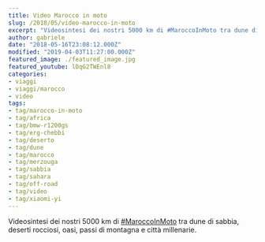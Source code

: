 ```yaml
---
title: Video Marocco in moto
slug: /2018/05/video-marocco-in-moto
excerpt: "Videosintesi dei nostri 5000 km di #MaroccoInMoto tra dune di sabbia, deserti rocciosi, oasi, passi di montagna e città millenarie."
author: gabriele
date: "2018-05-16T23:08:12.000Z"
modified: "2019-04-03T11:27:00.000Z"
featured_image: ./featured_image.jpg
featured_youtube: lDqG2TWEnl8
categories:
- viaggi
- viaggi/marocco
- video
tags:
- tag/marocco-in-moto
- tag/africa
- tag/bmw-r1200gs
- tag/erg-chebbi
- tag/deserto
- tag/dune
- tag/marocco
- tag/merzouga
- tag/sabbia
- tag/sahara
- tag/off-road
- tag/video
- tag/xiaomi-yi
---
```

Videosintesi dei nostri 5000 km di [#MaroccoInMoto](/tag/maroccoinmoto/) tra dune di sabbia, deserti rocciosi, oasi, passi di montagna e città millenarie.